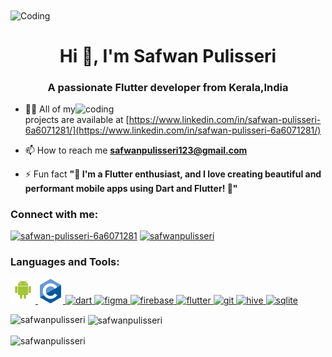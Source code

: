 <img align="center" alt="Coding" width="1000" src="https://user-images.githubusercontent.com/74038190/241765440-80728820-e06b-4f96-9c9e-9df46f0cc0a5.gif">
<h1 align="center">Hi 👋, I'm Safwan Pulisseri</h1>
<h3 align="center">A passionate Flutter developer from Kerala,India</h3>

<img align="right" alt="coding" width="400" src="https://media.tenor.com/YZPnGuPeZv8AAAAd/coding.gif">

- 👨‍💻 All of my projects are available at [https://www.linkedin.com/in/safwan-pulisseri-6a6071281/](https://www.linkedin.com/in/safwan-pulisseri-6a6071281/)

- 📫 How to reach me **safwanpulisseri123@gmail.com**

- ⚡ Fun fact **"🚀 I'm a Flutter enthusiast, and I love creating beautiful and performant mobile apps using Dart and Flutter! 💙"**

<h3 align="left">Connect with me:</h3>
<p align="left"><a href="https://www.linkedin.com/in/safwan-pulisseri-6a6071281/" target="blank"><img src="https://raw.githubusercontent.com/rahuldkjain/github-profile-readme-generator/master/src/images/icons/Social/linked-in-alt.svg" alt="safwan-pulisseri-6a6071281" height="30" width="40" /></a>
<a href="https://www.leetcode.com/safwanpulisseri" target="blank"><img src="https://raw.githubusercontent.com/rahuldkjain/github-profile-readme-generator/master/src/images/icons/Social/leet-code.svg" alt="safwanpulisseri" height="30" width="40" /></a>
</p>

<h3 align="left">Languages and Tools:</h3>
<p align="left"> <a href="https://developer.android.com" target="_blank" rel="noreferrer"> <img src="https://raw.githubusercontent.com/devicons/devicon/master/icons/android/android-original-wordmark.svg" alt="android" width="40" height="40"/> </a> <a href="https://www.cprogramming.com/" target="_blank" rel="noreferrer"> <img src="https://raw.githubusercontent.com/devicons/devicon/master/icons/c/c-original.svg" alt="c" width="40" height="40"/> </a> <a href="https://dart.dev" target="_blank" rel="noreferrer"> <img src="https://www.vectorlogo.zone/logos/dartlang/dartlang-icon.svg" alt="dart" width="40" height="40"/> </a> <a href="https://www.figma.com/" target="_blank" rel="noreferrer"> <img src="https://www.vectorlogo.zone/logos/figma/figma-icon.svg" alt="figma" width="40" height="40"/> </a> <a href="https://firebase.google.com/" target="_blank" rel="noreferrer"> <img src="https://www.vectorlogo.zone/logos/firebase/firebase-icon.svg" alt="firebase" width="40" height="40"/> </a> <a href="https://flutter.dev" target="_blank" rel="noreferrer"> <img src="https://www.vectorlogo.zone/logos/flutterio/flutterio-icon.svg" alt="flutter" width="40" height="40"/> </a> <a href="https://git-scm.com/" target="_blank" rel="noreferrer"> <img src="https://www.vectorlogo.zone/logos/git-scm/git-scm-icon.svg" alt="git" width="40" height="40"/> </a> <a href="https://hive.apache.org/" target="_blank" rel="noreferrer"> <img src="https://www.vectorlogo.zone/logos/apache_hive/apache_hive-icon.svg" alt="hive" width="40" height="40"/> </a> <a href="https://www.sqlite.org/" target="_blank" rel="noreferrer"> <img src="https://www.vectorlogo.zone/logos/sqlite/sqlite-icon.svg" alt="sqlite" width="40" height="40"/> </a> </p>

<p><img align="left" src="https://github-readme-stats.vercel.app/api/top-langs?username=safwanpulisseri&show_icons=true&locale=en&layout=compact" alt="safwanpulisseri" /></p>

<p>&nbsp;<img align="center" src="https://github-readme-stats.vercel.app/api?username=safwanpulisseri&show_icons=true&locale=en" alt="safwanpulisseri" /></p>

<p><img align="center" src="https://github-readme-streak-stats.herokuapp.com/?user=safwanpulisseri&" alt="safwanpulisseri" /></p>
